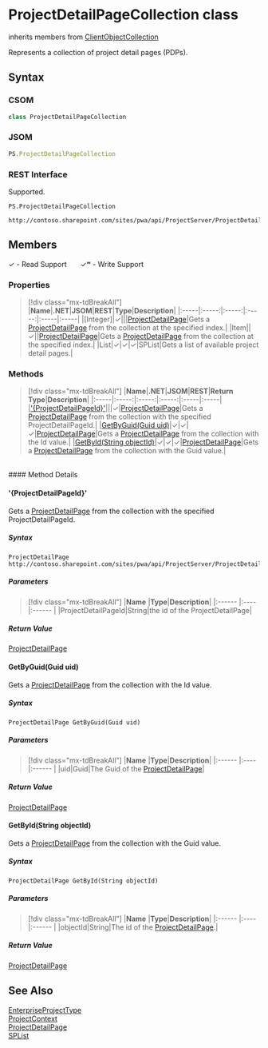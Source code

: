 [comment]: # (Name:ProjectDetailPageCollection)
[comment]: # (Name:Microsoft.ProjectServer.ProjectDetailPageCollection)
[comment]: # (Type:class)
[comment]: # (Status:Verified)

# <a name="name"></a>ProjectDetailPageCollection class

inherits members from [ClientObjectCollection<ProjectDetailPage>](https://msdn.microsoft.com/EN-US/library/ee539303)<br/>

<a name="description"></a>Represents a collection of project detail pages (PDPs).

## <a name="syntax"></a>Syntax

### CSOM

```cs
class ProjectDetailPageCollection 
```
### JSOM

```javascript
PS.ProjectDetailPageCollection
```
### REST Interface

Supported.

```
PS.ProjectDetailPageCollection

http://contoso.sharepoint.com/sites/pwa/api/ProjectServer/ProjectDetailPages
```

## <a name="members"></a>Members


&#x2713; - Read Support &nbsp;&nbsp;&nbsp;&nbsp;&nbsp;&nbsp;&#x2713;&#x02B7; - Write Support

### <a name="properties"></a>Properties
> [!div class="mx-tdBreakAll"]
|**Name**|**.NET**|**JSOM**|**REST**|**Type**|**Description**|
|:-----|:-----:|:-----:|:-----:|:-----|:-----|
|<a name="[Integer]"></a>[Integer]|&#x2713;|||[ProjectDetailPage](ProjectDetailPage.md)|Gets a [ProjectDetailPage](ProjectDetailPage.md) from the collection at the specified index.|
|<a name="Item"></a>Item||&#x2713;||[ProjectDetailPage](ProjectDetailPage.md)|Gets a [ProjectDetailPage](ProjectDetailPage.md) from the collection at the specified index.|
|<a name="List"></a>List|&#x2713;|&#x2713;|&#x2713;|SPList|Gets a list of available project detail pages.|

### <a name="methods"></a>Methods
> [!div class="mx-tdBreakAll"]
|**Name**|**.NET**|**JSOM**|**REST**|**Return Type**|**Description**|
|:-----|:-----:|:-----:|:-----:|:-----|:-----|
|[&#39;{ProjectDetailPageId}&#39;](#&#39;{ProjectDetailPageId}&#39;)|||&#x2713;|[ProjectDetailPage](ProjectDetailPage.md)|Gets a [ProjectDetailPage](ProjectDetailPage.md) from the collection with the specified ProjectDetailPageId.|
|[GetByGuid(Guid uid)](#GetByGuid_Guid_uid_)|&#x2713;|&#x2713;|&#x2713;|[ProjectDetailPage](ProjectDetailPage.md)|Gets a [ProjectDetailPage](ProjectDetailPage.md) from the collection with the Id value.|
|[GetById(String objectId)](#GetById_String_objectId_)|&#x2713;|&#x2713;|&#x2713;|[ProjectDetailPage](ProjectDetailPage.md)|Gets a [ProjectDetailPage](ProjectDetailPage.md) from the collection with the Guid value.|

<br/>
#### Method Details

#### <a name="&#39;{ProjectDetailPageId}&#39;"></a>&#39;{ProjectDetailPageId}&#39;
 
Gets a [ProjectDetailPage](ProjectDetailPage.md) from the collection with the specified ProjectDetailPageId.

##### Syntax

```
ProjectDetailPage http://contoso.sharepoint.com/sites/pwa/api/ProjectServer/ProjectDetailPages('{ProjectDetailPageId}')
```

##### Parameters
> [!div class="mx-tdBreakAll"]
|**Name** |**Type**|**Description**|
|:------ |:----|:------ |
|ProjectDetailPageId|String|the id of the ProjectDetailPage|

##### Return Value

[ProjectDetailPage](ProjectDetailPage.md)

#### <a name="GetByGuid_Guid_uid_"></a>GetByGuid(Guid uid)
 
Gets a [ProjectDetailPage](ProjectDetailPage.md) from the collection with the Id value.

##### Syntax

```
ProjectDetailPage GetByGuid(Guid uid)
```

##### Parameters
> [!div class="mx-tdBreakAll"]
|**Name** |**Type**|**Description**|
|:------ |:----|:------ |
|uid|Guid|The Guid of the [ProjectDetailPage](ProjectDetailPage.md)|

##### Return Value

[ProjectDetailPage](ProjectDetailPage.md)

#### <a name="GetById_String_objectId_"></a>GetById(String objectId)
 
Gets a [ProjectDetailPage](ProjectDetailPage.md) from the collection with the Guid value.

##### Syntax

```
ProjectDetailPage GetById(String objectId)
```

##### Parameters
> [!div class="mx-tdBreakAll"]
|**Name** |**Type**|**Description**|
|:------ |:----|:------ |
|objectId|String|The id of the [ProjectDetailPage](ProjectDetailPage.md).|

##### Return Value

[ProjectDetailPage](ProjectDetailPage.md)

## <a name="seeAlso"></a>See Also

[EnterpriseProjectType](EnterpriseProjectType.md)<br/>
[ProjectContext](ProjectContext.md)<br/>
[ProjectDetailPage](ProjectDetailPage.md)<br/>
[SPList](https://msdn.microsoft.com/en-us/library/microsoft.sharepoint.splist.aspx)<br/>
